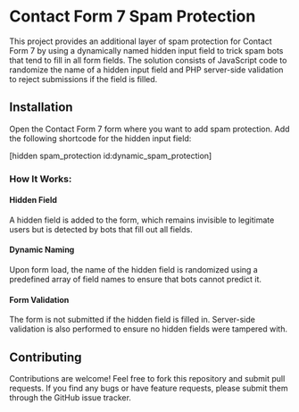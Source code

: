 
# Contact Form 7 Spam Protection


This project provides an additional layer of spam protection for Contact Form 7 by using a dynamically named hidden input field to trick spam bots that tend to fill in all form fields. The solution consists of JavaScript code to randomize the name of a hidden input field and PHP server-side validation to reject submissions if the field is filled.

## Installation

Open the Contact Form 7 form where you want to add spam protection. Add the following shortcode for the hidden input field:

[hidden spam_protection id:dynamic_spam_protection]

### How It Works:

#### Hidden Field
A hidden field is added to the form, which remains invisible to legitimate users but is detected by bots that fill out all fields.

#### Dynamic Naming
Upon form load, the name of the hidden field is randomized using a predefined array of field names to ensure that bots cannot predict it.

#### Form Validation
The form is not submitted if the hidden field is filled in. Server-side validation is also performed to ensure no hidden fields were tampered with.

## Contributing

Contributions are welcome! Feel free to fork this repository and submit pull requests. If you find any bugs or have feature requests, please submit them through the GitHub issue tracker.
